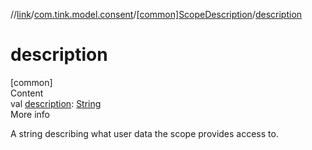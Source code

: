 //[link](../../index.md)/[com.tink.model.consent](../index.md)/[[common]ScopeDescription](index.md)/[description](description.md)



# description  
[common]  
Content  
val [description](description.md): [String](https://kotlinlang.org/api/latest/jvm/stdlib/kotlin/-string/index.html)  
More info  


A string describing what user data the scope provides access to.

  



